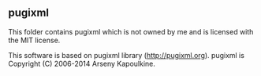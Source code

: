 pugixml
-------
This folder contains pugixml which is not owned by me and is licensed with the MIT license.

This software is based on pugixml library (http://pugixml.org).
pugixml is Copyright (C) 2006-2014 Arseny Kapoulkine.
